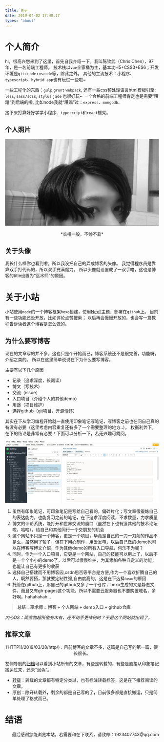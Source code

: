```yaml
---
title: 关于
date: 2019-04-02 17:48:17
types: "about"
---
```


# 个人简介

hi，很高兴您来到了这里，首先自我介绍一下，我叫陈钦武（Chris Chen），97年，是一名前端工程师。
技术栈以`vue`全家桶为主，基本功H5+CSS3+ES6；开发环境是`git`+`node`+`vscode`等，除此之外。
其他的主流技术：小程序、`typescript`、`hybrid app`也有玩过一些啦~

一些工程化的东西：`gulp` `grunt` `webpack`, 
  还有一些css预处理语言html模板引擎: `less`, `sass/scss`, `stylus` `jade` 也很好玩~
一个合格的前端工程师肯定也是需要“糟蹋”到后端的啦,
比如node我就“糟蹋”过：`express`、`mongodb`..

接下来打算好好学学小程序、`typescript`和`react`框架。

## 个人照片

![my.jpg](./my.jpg)
<p align="center">*长相一般，不帅不丑*</p>

## 关于头像

我长什么样你也看到啦，所以我没把自己的弄成博客的头像。
我觉得程序员是靠算双手打代码的，所以双手充满魔力。
所以头像就设置成了一双手咯，这也是博客的title设置为“巫术师”的原因。

# 关于小站

小站使用`node`的一个博客框架`hexo`搭建，使用[NexT](http://theme-next.iissnan.com/)主题，部署在`github`上。
目前有一些功能还没开放，比如评论点赞搜索；
以后再会慢慢开放的，也会写一篇教程告诉读者这个博客是怎么做的。

## 为什么要写博客 

现在的文章写的并不多，这也只是个开始而已，博客系统还不是很完善，功能呀，介绍之类的。
所以在这里简单说说在下为什么要写博客。

主要有以下几个原因
* 记录（追求深度，长阅读）
* 博文（写技术）
* 交流（issue）
* 入口项目（介绍个人的其他demo）
* 用途（项目维护）
* 选择github（git项目，开源情怀）

其实在下从学习编程开始就一直使用印象笔记写笔记，写博客之前也在问自己真的有没有必要（这里考虑内容重复还有多了一个需要整理的地方..）。
权衡利弊下，在下的结论是非常有必要！下面可以分析一下，若无兴趣可跳阅。

![我的印象笔记](./evernote.jpg)

1. 虽然有印象笔记，可印象笔记是写给自己看的，偏碎片化；写文章很锻炼自己的表达能力，也能复习之前的笔记，在下追求深度阅读，不求数量，力求质量
2. 博文的评论系统，能打开和世界交流的窗口（虽然在下也有逛其他的技术论坛啦，哈哈），给自己和其他同行一个交朋友的机会
3. 这个网站不只是一个博客，更是一个项目，毕竟是自己的一刀一刀削的作品不是么，虽然用了轮子，但在下用心制作，用爱发电，以后自己做的demo也可以在博客写博文介绍，作为其他demo的所有入口导航，何乐不为呢？
4. 同时，作为一个入口项目，它更是一个网站，自己的技能可以用上了，以后不是一个个小小的demo了，以后可以慢慢维护，为其添加各种自定义的功能，也能让自己有更多的收获
5. 选择自己搭建而不用博客园,csdn思否等平台是方便,作为一个喜欢折腾自己的人，既然要搭，那就要定制性强,自由度高的，这是在下选择`hexo`的原因
6. 托管在github上，那自己的github又多了一个仓库，hexo生成的又是静态文件，而且又有gh-pages这个功能，所以不需要云服务器也不要购置域名，多好啊，hahahahah...

> **总结：巫术师 = 博客 + 个人网站 + demo入口 + github仓库**

*内心OS：简直物超所值有木有，还不动手更待何时？于是这个网站就出现了。*

## 推荐文章

<p align="center">[HTTP](/2019/03/28/http/)：目前博客的文章不多，这篇是自己写的第一篇，很长很长。</p>

左侧导航的[归档](/archives)可以看到小站所有的文章，有些是转载的，有些是直接从印象笔记搬运过来，还未“润色”。

* [转载](/categories/%E8%BD%AC%E8%BD%BD/)：转载的文章都有特定分类过，也有标注转载标签，这是在下推荐阅读的文章。
* 原创：除开转载外，剩余的都是自己写的了，目前很多都是直接搬运，只是简单处理了格式而已。

# 结语

<p align="right">最后感谢您能浏览本站，若需要和在下联系，请致邮：1923407743@qq.com</p>